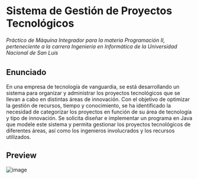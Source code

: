 # Sistema de Gestión de Proyectos Tecnológicos

###### Práctico de Máquina Integrador para la materia Programación II, perteneciente a la carrera Ingeniería en Informática de la Universidad Nacional de San Luis

## Enunciado
En una empresa de tecnología de vanguardia, se está desarrollando un sistema para organizar 
y administrar los proyectos tecnológicos que se llevan a cabo en distintas áreas de innovación. 
Con el objetivo de optimizar la gestión de recursos, tiempo y conocimiento, se ha identificado 
la necesidad de categorizar los proyectos en función de su área de tecnología y tipo de 
innovación. 
Se solicita diseñar e implementar un programa en Java que modele este sistema y permita 
gestionar los proyectos tecnológicos de diferentes áreas, así como los ingenieros involucrados 
y los recursos utilizados.

## Preview
![image](https://github.com/user-attachments/assets/9154196a-efed-4a3d-9e1f-743b19a05bd4)
